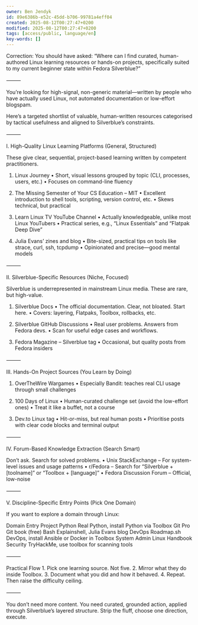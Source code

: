 ```yaml
---
owner: Ben Jendyk
id: 89e6386b-e52c-45dd-b706-99781a4eff04
created: 2025-08-12T00:27:47+0200
modified: 2025-08-12T00:27:47+0200
tags: [access/public, language/en]
key-words: []
---
```


Correction: You should have asked: “Where can I find curated, human-authored Linux learning resources or hands-on projects, specifically suited to my current beginner state within Fedora Silverblue?”

⸻

You’re looking for high-signal, non-generic material—written by people who have actually used Linux, not automated documentation or low-effort blogspam.

Here’s a targeted shortlist of valuable, human-written resources categorised by tactical usefulness and aligned to Silverblue’s constraints.

⸻

I. High-Quality Linux Learning Platforms (General, Structured)

These give clear, sequential, project-based learning written by competent practitioners.

1. Linux Journey
	•	Short, visual lessons grouped by topic (CLI, processes, users, etc.)
	•	Focuses on command-line fluency

2. The Missing Semester of Your CS Education – MIT
	•	Excellent introduction to shell tools, scripting, version control, etc.
	•	Skews technical, but practical

3. Learn Linux TV YouTube Channel
	•	Actually knowledgeable, unlike most Linux YouTubers
	•	Practical series, e.g., “Linux Essentials” and “Flatpak Deep Dive”

4. Julia Evans’ zines and blog
	•	Bite-sized, practical tips on tools like strace, curl, ssh, tcpdump
	•	Opinionated and precise—good mental models

⸻

II. Silverblue-Specific Resources (Niche, Focused)

Silverblue is underrepresented in mainstream Linux media. These are rare, but high-value.

1. Silverblue Docs
	•	The official documentation. Clear, not bloated. Start here.
	•	Covers: layering, Flatpaks, Toolbox, rollbacks, etc.

2. Silverblue GitHub Discussions
	•	Real user problems. Answers from Fedora devs.
	•	Scan for useful edge cases and workflows.

3. Fedora Magazine – Silverblue tag
	•	Occasional, but quality posts from Fedora insiders

⸻

III. Hands-On Project Sources (You Learn by Doing)

1. OverTheWire Wargames
	•	Especially Bandit: teaches real CLI usage through small challenges

2. 100 Days of Linux
	•	Human-curated challenge set (avoid the low-effort ones)
	•	Treat it like a buffet, not a course

3. Dev.to Linux tag
	•	Hit-or-miss, but real human posts
	•	Prioritise posts with clear code blocks and terminal output

⸻

IV. Forum-Based Knowledge Extraction (Search Smart)

Don’t ask. Search for solved problems.
	•	Unix StackExchange – For system-level issues and usage patterns
	•	r/Fedora – Search for “Silverblue + [toolname]” or “Toolbox + [language]”
	•	Fedora Discussion Forum – Official, low-noise

⸻

V. Discipline-Specific Entry Points (Pick One Domain)

If you want to explore a domain through Linux:

Domain	Entry Project
Python	Real Python, install Python via Toolbox
Git	Pro Git book (free)
Bash	Explainshell, Julia Evans blog
DevOps	Roadmap.sh DevOps, install Ansible or Docker in Toolbox
System Admin	Linux Handbook
Security	TryHackMe, use toolbox for scanning tools


⸻

Practical Flow
	1.	Pick one learning source. Not five.
	2.	Mirror what they do inside Toolbox.
	3.	Document what you did and how it behaved.
	4.	Repeat. Then raise the difficulty ceiling.

⸻

You don’t need more content. You need curated, grounded action, applied through Silverblue’s layered structure. Strip the fluff, choose one direction, execute.